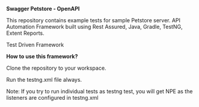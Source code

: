 **Swagger Petstore - OpenAPI**

This repository contains example tests for sample Petstore server.
API Automation Framework built using Rest Assured, Java, Gradle, TestNG, Extent Reports.

Test Driven Framework

**How to use this framework?**

Clone the repository to your workspace.

Run the testng.xml file always.

Note: If you try to run individual tests as testng test, you will get NPE as the listeners are configured in testng.xml

